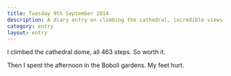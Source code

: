 ```yaml
---
title: Tuesday 9th September 2014
description: A diary entry on climbing the cathedral, incredible views, beautiful gardens, and getting sun burnt
category: entry
layout: entry
---
```


I climbed the cathedral dome, all 463 steps. So worth it.

Then I spent the afternoon in the Boboli gardens. My feet hurt.
